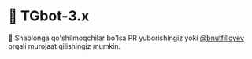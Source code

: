 # 🦾 TGbot-3.x

🔖 Shablonga qo'shilmoqchilar bo'lsa PR yuborishingiz yoki [@bnutfilloyev](bnutfilloyev.t.me) orqali murojaat qilishingiz mumkin.